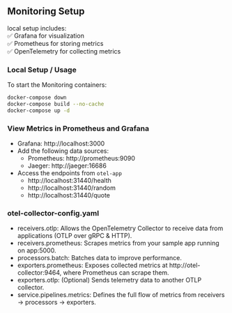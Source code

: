 ﻿## Monitoring Setup

local setup includes: \
✅ Grafana for visualization\
✅ Prometheus for storing metrics\
✅ OpenTelemetry for collecting metrics

### Local Setup / Usage

To start the Monitoring containers:
```bash
docker-compose down
docker-compose build --no-cache
docker-compose up -d
```

### View Metrics in Prometheus and Grafana
- Grafana: http://localhost:3000
- Add the following data sources:
  - Prometheus: http://prometheus:9090
  - Jaeger: http://jaeger:16686
- Access the endpoints from `otel-app`
  - http://localhost:31440/health
  - http://localhost:31440/random
  - http://localhost:31440/quote 
 
### otel-collector-config.yaml
- receivers.otlp: Allows the OpenTelemetry Collector to receive data from applications (OTLP over gRPC & HTTP).
- receivers.prometheus: Scrapes metrics from your sample app running on app:5000.
- processors.batch: Batches data to improve performance.
- exporters.prometheus: Exposes collected metrics at http://otel-collector:9464, where Prometheus can scrape them.
- exporters.otlp: (Optional) Sends telemetry data to another OTLP collector.
- service.pipelines.metrics: Defines the full flow of metrics from receivers → processors → exporters.
